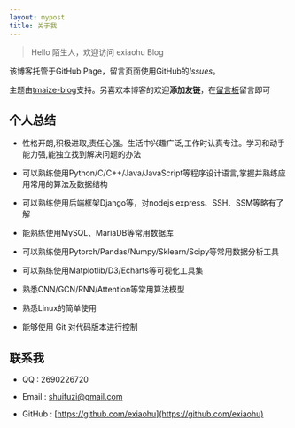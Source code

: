 ```yaml
---
layout: mypost
title: 关于我
---
```


> Hello 陌生人，欢迎访问 exiaohu Blog

该博客托管于GitHub Page，留言页面使用GitHub的*Issues*。

主题由[tmaize-blog](https://github.com/TMaize/tmaize-blog)支持。另喜欢本博客的欢迎**添加友链**，在[留言板](chat.html)留言即可

## 个人总结

- 性格开朗,积极进取,责任心强。生活中兴趣广泛,工作时认真专注。学习和动手能力强,能独立找到解决问题的办法

- 可以熟练使用Python/C/C++/Java/JavaScript等程序设计语言,掌握并熟练应用常用的算法及数据结构

- 可以熟练使用后端框架Django等，对nodejs express、SSH、SSM等略有了解

- 能熟练使用MySQL、MariaDB等常用数据库

- 可以熟练使用Pytorch/Pandas/Numpy/Sklearn/Scipy等常用数据分析工具

- 可以熟练使用Matplotlib/D3/Echarts等可视化工具集

- 熟悉CNN/GCN/RNN/Attention等常用算法模型

- 熟悉Linux的简单使用

- 能够使用 Git 对代码版本进行控制



## 联系我

- QQ : 2690226720

- Email : shuifuzi@gmail.com

- GitHub : [https://github.com/exiaohu](https://github.com/exiaohu)
